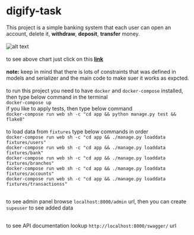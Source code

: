 # digify-task
This project is a simple banking system that each user can open an account, delete it, **withdraw**, **deposit**, **transfer** money.<br><br>
![alt text](https://res.cloudinary.com/dunooqow2/image/upload/v1633461339/Datebase_ER_for_Gamification.png)
<br><br>
to see above chart just click on this [**link**](https://lucid.app/luart/63b665ca-7a4e-4606-84bb-5868a8e08e19/edit?invitationId=inv_4b06e331-d9cc-4889-9fce-b12865fd0a6d)
<br><br>
**note:** keep in mind that there is lots of constraints that was defined in models and serializer and the main code to make suer it works as expcted.
<br><br>
to run this project you need to have `docker` and `docker-compose` installed, then type below command in the terminal<br>
`docker-compose up`<br>
if you like to apply tests, then type below command<br>
`docker-compose run web sh -c "cd app && python manage.py test && flake8"`<br><br>
to load data from `fixtures` type below commands in order<br>
`docker-compose run web sh -c "cd app && ./manage.py loaddata fixtures/users"`<br>
`docker-compose run web sh -c "cd app && ./manage.py loaddata fixtures/bank"`<br>
`docker-compose run web sh -c "cd app && ./manage.py loaddata fixtures/branches"`<br>
`docker-compose run web sh -c "cd app && ./manage.py loaddata fixtures/accounts"`<br>
`docker-compose run web sh -c "cd app && ./manage.py loaddata fixtures/transactionss"`<br><br>

to see admin panel browse `localhost:8000/admin` url, then you can create `supeuser` to see added data<br><br>

to see API documentation lookup `http://localhost:8000/swagger/` url<br>
